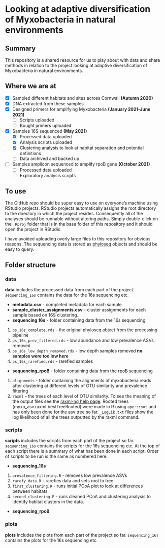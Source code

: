 
<!-- README.md is generated from README.Rmd. Please edit that file -->

# Looking at adaptive diversification of Myxobacteria in natural environments

## Summary

This repository is a shared resource for us to play about with data and
share methods in relation to the project looking at adaptive
diversification of Myxobacteria in natural environments.

## Where we are at

- [x] Sampled different habitats and sites across Cornwall **(Autumn
  2020)**
- [x] DNA extracted from these samples
- [x] Designed primers for amplifying Myxobacteria **(January 2021-June
  2021)**
  - [ ] Scripts uploaded
  - [ ] Bought primers uploaded
- [x] Samples 16S sequenced **(May 2021)**
  - [x] Processed data uploaded
  - [x] Analysis scripts uploaded
  - [x] Clustering analysis to look at habitat separation and potential
    definitions
  - [ ] Data archived and backed up
- [ ] Samples amplicon sequenced to amplify rpoB gene **(October 2021)**
  - [ ] Processed data uploaded
  - [ ] Exploratory analysis scripts

## To use

The GitHub repo should be super easy to use on everyone’s machine using
RStudio projects. RStudio projects automatically assigns the root
directory to the directory in which the project resides. Consequently
all of the analyses should be runnable without altering paths. Simply
double-click on the `.Rproj` folder that is in the base folder of this
repository and it should open the project in RStudio.

I have avoided uploading overly large files to this repository for
obvious reasons. The sequencing data is stored as
[phyloseq](https://joey711.github.io/phyloseq/) objects and should be
easy to query.

## Folder structure

### data

**data** includes the processed data from each part of the project.
`sequencing_16s` contains the data for the 16s sequencing etc.

- **metadata.csv** - completed metadata for each sample
- **sample_cluster_assignments.csv** - cluster assignments for each
  sample based on 16S clustering.
- **sequencing 16s** - folder containing data from the 16s sequencing

1.  `ps_16s_complete.rds` - the original phyloseq object from the
    processing pipeline
2.  `ps_16s_prev_filtered.rds` - low abundance and low prevalence ASVs
    removed
3.  `ps_16s_low_depth_removed.rds` - low depth samples removed **no
    samples were too low here**
4.  `ps_16s_rarefied.rds` - rarefied samples

- **sequencing_rpoB** - folder containing data from the rpoB sequencing

1.  `alignments` - folder containing the alignments of myxobacteria
    reads after clustering at different levels of OTU similarity and
    prevalence filtering
2.  `raxml` - the trees of each level of OTU similarity. To see the
    meaning of the output files see the [raxml-ng help
    page](https://github.com/amkozlov/raxml-ng/wiki/Output:-files-and-settings).
    Rooted trees (myxo_asv.raxml.bestTreeRooted) were made in R using
    `ape::root` and has only been done for the asv tree so far.
    `_LogLik.txt` files show the log likelihood of all the trees
    outputted by the raxml command.

### scripts

**scripts** includes the scripts from each part of the project so far.
`sequencing_16s` contains the scripts for the 16s sequencing etc. At the
top of each script there is a summary of what has been done in each
script. Order of scripts to be run is the same as numbered here.

- **sequencing_16s**

1.  `prevalence_filtering.R` - removes low prevalence ASVs
2.  `rarefy_data.R` - rarefies data and sets root to tree
3.  `first_clustering.R` - runs initial PCoA plot to look at differences
    between habitats
4.  `second_clustering.R` - runs cleaned PCoA and clustering analysis to
    identify habitat clusters in the data.

- **sequencing_rpoB**

### plots

**plots** includes the plots from each part of the project so far.
`sequencing_16s` contains the plots for the 16s sequencing etc.
